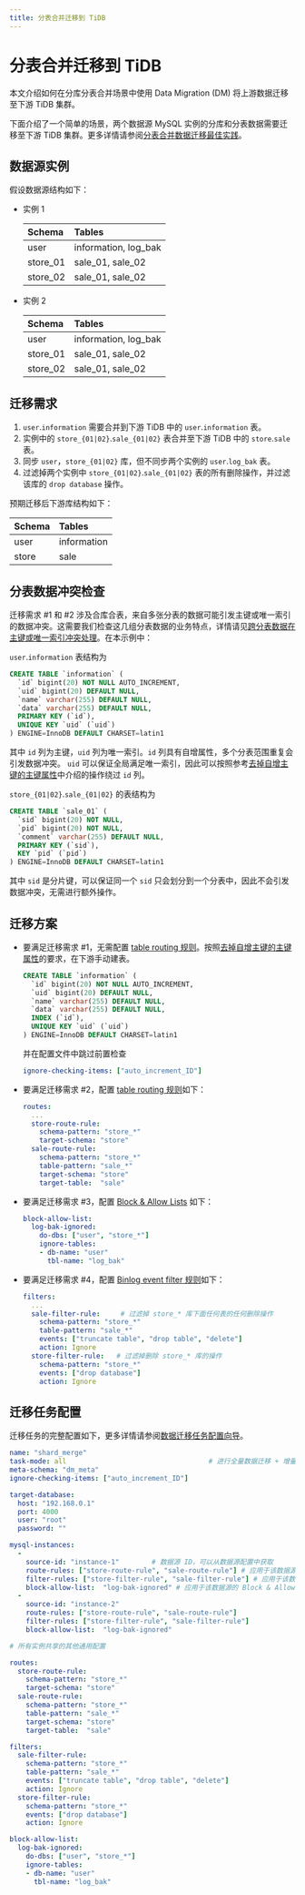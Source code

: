```yaml
---
title: 分表合并迁移到 TiDB
---
```


# 分表合并迁移到 TiDB

本文介绍如何在分库分表合并场景中使用 Data Migration (DM) 将上游数据迁移至下游 TiDB 集群。

下面介绍了一个简单的场景，两个数据源 MySQL 实例的分库和分表数据需要迁移至下游 TiDB 集群。更多详情请参阅[分表合并数据迁移最佳实践](shard-merge-best-practices.md)。

## 数据源实例

假设数据源结构如下：

- 实例 1

    | Schema | Tables |
    |:------|:------|
    | user  | information, log_bak |
    | store_01 | sale_01, sale_02 |
    | store_02 | sale_01, sale_02 |

- 实例 2

    | Schema | Tables |
    |:------|:------|
    | user  | information, log_bak |
    | store_01 | sale_01, sale_02 |
    | store_02 | sale_01, sale_02 |

## 迁移需求

1. `user`.`information` 需要合并到下游 TiDB 中的 `user`.`information` 表。
2. 实例中的 `store_{01|02}`.`sale_{01|02}` 表合并至下游 TiDB 中的 `store`.`sale` 表。
3. 同步 `user`，`store_{01|02}` 库，但不同步两个实例的 `user`.`log_bak` 表。
4. 过滤掉两个实例中 `store_{01|02}`.`sale_{01|02}` 表的所有删除操作，并过滤该库的 `drop database` 操作。

预期迁移后下游库结构如下：

| Schema | Tables |
|:------|:------|
| user | information |
| store | sale |

## 分表数据冲突检查

迁移需求 #1 和 #2 涉及合库合表，来自多张分表的数据可能引发主键或唯一索引的数据冲突。这需要我们检查这几组分表数据的业务特点，详情请见[跨分表数据在主键或唯一索引冲突处理](shard-merge-best-practices.md#跨分表数据在主键或唯一索引冲突处理)。在本示例中：

`user`.`information` 表结构为

```sql
CREATE TABLE `information` (
  `id` bigint(20) NOT NULL AUTO_INCREMENT,
  `uid` bigint(20) DEFAULT NULL,
  `name` varchar(255) DEFAULT NULL,
  `data` varchar(255) DEFAULT NULL,
  PRIMARY KEY (`id`),
  UNIQUE KEY `uid` (`uid`)
) ENGINE=InnoDB DEFAULT CHARSET=latin1
```

其中 `id` 列为主键，`uid` 列为唯一索引。`id` 列具有自增属性，多个分表范围重复会引发数据冲突。 `uid` 可以保证全局满足唯一索引，因此可以按照参考[去掉自增主键的主键属性](shard-merge-best-practices.md#去掉自增主键的主键属性)中介绍的操作绕过 `id` 列。

`store_{01|02}`.`sale_{01|02}` 的表结构为

```sql
CREATE TABLE `sale_01` (
  `sid` bigint(20) NOT NULL,
  `pid` bigint(20) NOT NULL,
  `comment` varchar(255) DEFAULT NULL,
  PRIMARY KEY (`sid`),
  KEY `pid` (`pid`)
) ENGINE=InnoDB DEFAULT CHARSET=latin1
```

其中 `sid` 是分片键，可以保证同一个 `sid` 只会划分到一个分表中，因此不会引发数据冲突，无需进行额外操作。

## 迁移方案

- 要满足迁移需求 #1，无需配置 [table routing 规则](key-features.md#table-routing)。按照[去掉自增主键的主键属性](shard-merge-best-practices.md#去掉自增主键的主键属性)的要求，在下游手动建表。
    
    
    ```sql
    CREATE TABLE `information` (
      `id` bigint(20) NOT NULL AUTO_INCREMENT,
      `uid` bigint(20) DEFAULT NULL,
      `name` varchar(255) DEFAULT NULL,
      `data` varchar(255) DEFAULT NULL,
      INDEX (`id`),
      UNIQUE KEY `uid` (`uid`)
    ) ENGINE=InnoDB DEFAULT CHARSET=latin1
    ```
    
    并在配置文件中跳过前置检查
    
    
    ```yaml
    ignore-checking-items: ["auto_increment_ID"]
    ```

- 要满足迁移需求 #2，配置 [table routing 规则](key-features.md#table-routing)如下：

    
    ```yaml
    routes:
      ...
      store-route-rule:
        schema-pattern: "store_*"
        target-schema: "store"
      sale-route-rule:
        schema-pattern: "store_*"
        table-pattern: "sale_*"
        target-schema: "store"
        target-table:  "sale"
    ```

- 要满足迁移需求 #3，配置 [Block & Allow Lists](key-features.md#block--allow-table-lists) 如下：

    
    ```yaml
    block-allow-list:
      log-bak-ignored:
        do-dbs: ["user", "store_*"]
        ignore-tables:
        - db-name: "user"
          tbl-name: "log_bak"
    ```

- 要满足迁移需求 #4，配置 [Binlog event filter 规则](key-features.md#binlog-event-filter)如下：

    
    ```yaml
    filters:
      ...
      sale-filter-rule:     # 过滤掉 store_* 库下面任何表的任何删除操作
        schema-pattern: "store_*"
        table-pattern: "sale_*"
        events: ["truncate table", "drop table", "delete"]
        action: Ignore
      store-filter-rule:   # 过滤掉删除 store_* 库的操作
        schema-pattern: "store_*"
        events: ["drop database"]
        action: Ignore
    ```

## 迁移任务配置

迁移任务的完整配置如下，更多详情请参阅[数据迁移任务配置向导](task-configuration-guide.md)。


```yaml
name: "shard_merge"
task-mode: all                                   # 进行全量数据迁移 + 增量数据迁移
meta-schema: "dm_meta"
ignore-checking-items: ["auto_increment_ID"]

target-database:
  host: "192.168.0.1"
  port: 4000
  user: "root"
  password: ""

mysql-instances:
  -
    source-id: "instance-1"        # 数据源 ID，可以从数据源配置中获取
    route-rules: ["store-route-rule", "sale-route-rule"] # 应用于该数据源的 table route 规则
    filter-rules: ["store-filter-rule", "sale-filter-rule"] # 应用于该数据源的 binlog event filter 规则
    block-allow-list:  "log-bak-ignored" # 应用于该数据源的 Block & Allow Lists 规则
  -
    source-id: "instance-2"
    route-rules: ["store-route-rule", "sale-route-rule"]
    filter-rules: ["store-filter-rule", "sale-filter-rule"]
    block-allow-list:  "log-bak-ignored"

# 所有实例共享的其他通用配置

routes:
  store-route-rule:
    schema-pattern: "store_*"
    target-schema: "store"
  sale-route-rule:
    schema-pattern: "store_*"
    table-pattern: "sale_*"
    target-schema: "store"
    target-table:  "sale"

filters:
  sale-filter-rule:
    schema-pattern: "store_*"
    table-pattern: "sale_*"
    events: ["truncate table", "drop table", "delete"]
    action: Ignore
  store-filter-rule:
    schema-pattern: "store_*"
    events: ["drop database"]
    action: Ignore

block-allow-list:
  log-bak-ignored:
    do-dbs: ["user", "store_*"]
    ignore-tables:
    - db-name: "user"
      tbl-name: "log_bak"
```

